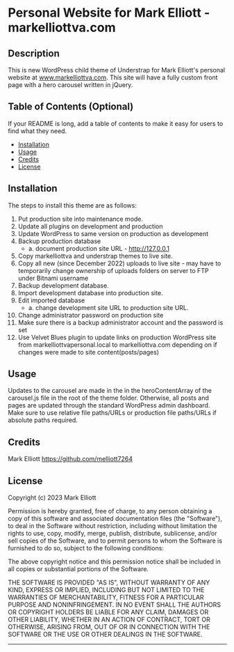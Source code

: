 # Personal Website for Mark Elliott - markelliottva.com

## Description

This is new WordPress child theme of Understrap for Mark Elliott's personal website at www.markelliottva.com. This site will have a fully custom front page with a hero carousel written in jQuery.

## Table of Contents (Optional)

If your README is long, add a table of contents to make it easy for users to find what they need.

- [Installation](#installation)
- [Usage](#usage)
- [Credits](#credits)
- [License](#license)

## Installation

The steps to install this theme are as follows:

1. Put production site into maintenance mode.
2. Update all plugins on development and production
3. Update WordPress to same version on production as development
4. Backup production database
   - a. document production site URL - http://127.0.0.1
5. Copy markelliottva and understrap themes to live site.
6. Copy all new (since December 2022) uploads to live site - may have to temporarily change ownership of uploads folders on server to FTP under Bitnami username
7. Backup development database.
8. Import development database into production site.
9. Edit imported database
   - a. change development site URL to production site URL.
10. Change administrator password on production site
11. Make sure there is a backup administrator account and the password is set
12. Use Velvet Blues plugin to update links on production WordPress site from markelliottvapersonal.local to markelliottva.com depending on if changes were made to site content(posts/pages)

## Usage

Updates to the carousel are made in the in the heroContentArray of the carousel.js file in the root of the theme folder. Otherwise, all posts and pages are updated through the standard WordPress admin dashboard. Make sure to use relative file paths/URLs or production file paths/URLs if absolute paths required.

## Credits

Mark Elliott https://github.com/melliott7264

## License

Copyright (c) 2023 Mark Elliott

Permission is hereby granted, free of charge, to any person obtaining a copy
of this software and associated documentation files (the "Software"), to deal
in the Software without restriction, including without limitation the rights
to use, copy, modify, merge, publish, distribute, sublicense, and/or sell
copies of the Software, and to permit persons to whom the Software is
furnished to do so, subject to the following conditions:

The above copyright notice and this permission notice shall be included in all
copies or substantial portions of the Software.

THE SOFTWARE IS PROVIDED "AS IS", WITHOUT WARRANTY OF ANY KIND, EXPRESS OR
IMPLIED, INCLUDING BUT NOT LIMITED TO THE WARRANTIES OF MERCHANTABILITY,
FITNESS FOR A PARTICULAR PURPOSE AND NONINFRINGEMENT. IN NO EVENT SHALL THE
AUTHORS OR COPYRIGHT HOLDERS BE LIABLE FOR ANY CLAIM, DAMAGES OR OTHER
LIABILITY, WHETHER IN AN ACTION OF CONTRACT, TORT OR OTHERWISE, ARISING FROM,
OUT OF OR IN CONNECTION WITH THE SOFTWARE OR THE USE OR OTHER DEALINGS IN THE
SOFTWARE.

---
